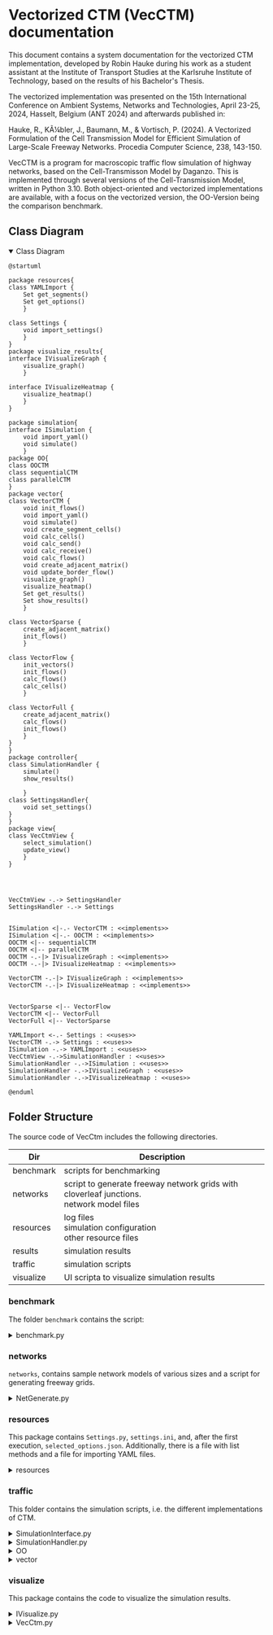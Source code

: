 # Vectorized CTM (VecCTM) documentation


This document contains a system documentation for the vectorized CTM implementation, 
developed by Robin Hauke during his work as a student assistant at the Institute of Transport Studies at the Karlsruhe Institute of Technology,
based on the results of his Bachelor's Thesis.

The vectorized implementation was presented on the 15th International Conference on Ambient Systems, Networks and Technologies, April 23-25, 2024, Hasselt, Belgium (ANT 2024) and afterwards published in:

Hauke, R., KÃ¼bler, J., Baumann, M., & Vortisch, P. (2024).
A Vectorized Formulation of the Cell Transmission Model for Efficient Simulation of Large-Scale Freeway Networks. 
Procedia Computer Science, 238, 143-150.

VecCTM is a program for macroscopic traffic flow simulation of highway networks, based on the Cell-Transmisson Model by Daganzo.
This is implemented through several versions of the Cell-Transmission Model, written in Python 3.10. 
Both object-oriented and vectorized implementations are available, with a focus on the vectorized version,
the OO-Version being the comparison benchmark.


## Class Diagram
<details open>
<summary>Class Diagram</summary>

```plantuml
@startuml

package resources{
class YAMLImport {
	Set get_segments()
	Set get_options()
	}

class Settings {
	void import_settings()
	}
}
package visualize_results{
interface IVisualizeGraph {
	visualize_graph()
	}

interface IVisualizeHeatmap {
	visualize_heatmap()
	}
}

package simulation{
interface ISimulation {
	void import_yaml()
	void simulate()
	}
package OO{
class OOCTM
class sequentialCTM
class parallelCTM
}
package vector{
class VectorCTM {
	void init_flows()
	void import_yaml()
	void simulate()
	void create_segment_cells()
	void calc_cells()
	void calc_send()
	void calc_receive()
	void calc_flows()
	void create_adjacent_matrix()
	void update_border_flow()
	visualize_graph()
	visualize_heatmap()
	Set get_results()
	Set show_results()
	}

class VectorSparse {
	create_adjacent_matrix()
	init_flows()
	}

class VectorFlow {
	init_vectors()
	init_flows()
	calc_flows()
	calc_cells()
	}

class VectorFull {
	create_adjacent_matrix()
	calc_flows()
	init_flows()
	}
}
}
package controller{
class SimulationHandler {
	simulate()
	show_results()
	
	}
class SettingsHandler{
	void set_settings()
}
}
package view{
class VecCtmView {
	select_simulation()
	update_view()
	}
}




VecCtmView -.-> SettingsHandler
SettingsHandler -.-> Settings


ISimulation <|-.- VectorCTM : <<implements>>
ISimulation <|-.- OOCTM : <<implements>>
OOCTM <|-- sequentialCTM
OOCTM <|-- parallelCTM
OOCTM -.-|> IVisualizeGraph : <<implements>>
OOCTM -.-|> IVisualizeHeatmap : <<implements>>

VectorCTM -.-|> IVisualizeGraph : <<implements>>
VectorCTM -.-|> IVisualizeHeatmap : <<implements>>


VectorSparse <|-- VectorFlow
VectorCTM <|-- VectorFull
VectorFull <|-- VectorSparse

YAMLImport <-.- Settings : <<uses>>
VectorCTM -.-> Settings : <<uses>>
ISimulation -.-> YAMLImport : <<uses>>
VecCtmView -.->SimulationHandler : <<uses>>
SimulationHandler -.->ISimulation : <<uses>>
SimulationHandler -.->IVisualizeGraph : <<uses>>
SimulationHandler -.->IVisualizeHeatmap : <<uses>>

@enduml
```
</details>

## Folder Structure

The source code of VecCtm includes the following directories.

| Dir       | Description                                                                                 |
|-----------|---------------------------------------------------------------------------------------------|
| benchmark | scripts for benchmarking                                                                    |
| networks  | script to generate freeway network grids with cloverleaf junctions.<br/>network model files |
| resources | log files<br/>simulation configuration<br/>other resource files                             |
| results   | simulation results                                                                          |
| traffic   | simulation scripts                                                                          |
| visualize | UI scripta to visualize simulation results                                                  |

### benchmark

The folder `benchmark` contains the script:

<details>
<summary>benchmark.py</summary>

This script executes and benchmarks the simulation scripts listed (via relative path) in the `scripts `.
The number of warm-up runs is specified by `m`, and the number of measured benchmark runs is specified by `n`.
The executions are performed using `subprocess.run(...)`. 
The total execution time of each run is stored as a dictionary entry and is exported as a JSON file at the end.
The structure of this file is as follows:

```jsmin
{
  "<relative path of script>": {
    "warmup": {
      "run counter": "execution time in seconds"
    },
    "benchmark": {
      "<run counter>": "<execution time in seconds>",
      "0": 1729.5879354476929,
      "1": 1659.9158902168274,
      "2": 1621.0911223888397
    }
  }
//next script...
}
```

</details> 

### networks
`networks`, contains sample network models of various sizes and a script for generating freeway grids.

<details>
<summary>NetGenerate.py</summary>

#### Segment Class:

- The `Segment` class represents a Segment of the road network (a road link with consistent attributes like: num of lanes).
- Attributes:
  - `SEGMENT_ID`: Unique id of the Segments.
  - `LANES`: The number of lanes in the Segment.
  - `LENGTH`: Length of the Segment in meter.
  - `predecessor`: A list of preceding Segments (merging into this Segment).
  - `successor`: A list of succeeding Segments (this Segment diverges into).
  - `velocity_free`: max speed on the Segment.
  - `is_border`: boolean value indicating whether this segment is at the border of the modeled network <br> (either no incoming or no outgoing segments).
  - `name`: name of the Segments.
  - `border_flow`: a dict to specify the in/out flow at the border.
- Methods:
  - `generate_border_flow()`: static method to generate the border flow.
  - `get_segment(segment_id)`: static methode to get the segment by id.
  - `add_predecessor(predecessor)`: adds preceding segment.
  - `add_successor(successor)`: adds succeeding Segment.
  - `set_is_border(is_border)`: set `is_border` attribute.
  - `get_yaml_representation()`: convert Segment to yaml representation.
  - `__str__()`: readable string of Segment attributes.

#### Cloverleaf class:

- The `Cloverleaf` class represents a cloverleaf junction of two freeway roads.
- Constants:
  - `CLOVERLEAF_SEGMENTS_AMOUNT`: the total amount of segments in a cloverleaf = 28.
  - `CLOVERLEAF_MAIN_TRACKS_AMOUNT`: the number of main tracks in the clover leaf = 4 (either direction of est-west, north-south).
  - `CLOVERLEAF_MAIN_SEGMENTS_INSIDE_AMOUNT`: number of Segments on a main track inside the clover leaf = 5 (one in, one out, three inside).
  - `CLOVERLEAF_MAIN_SEGMENTS_TOTAL_AMOUNT`: total number of main track Segments. Computed via `CLOVERLEAF_MAIN_TRACKS_AMOUNT * CLOVERLEAF_MAIN_SEGMENTS_INSIDE_AMOUNT`
  - `CLOVERLEAF_STRAIGHT_RAMP`:  number of ramps to switch to main track towards the right (90°) = 4.
  - `CLOVERLEAF_CIRC_RAMP`: number of ramps to switch to main track towards the left (270°) = 4.
  - `LANES_MAIN`: number of main track lanes = 3.
  - `SPEED_MAIN`: max speed (km/h) on main tracks = 130.
  - `LENGTH_INSIDE`: Segment length inside the clover leaf (meters) = 500.
  - `LENGTH_OUTSIDE`: Segment length outside the clover leaf (meters) = 2000.
  - `LANES_RAMP`: number of lanes on ramp Segments = 1.
  - `SPEED_RAMP`: max speed (km/h) on ramp Segments = 80.
- Methods:
  - `calc_length_outside()`: computes length of outside Segmentssuch that the total length of the network to be generated matches the total length of another (comparison) network. This is used for comparison of network complexity.
  - `generate_segments()`: generates all Segments of the cloverleaf.
  - `generate_inside_connections()`: generates connections between segments inside the cloverleaf.
  - `get_segment_name(stype, sid)`: get name of Segment defined by given type and ID.
  - Additional helper methods for generating segment IDs and connections.
  - `get_yaml_representation()`: Returns yaml representation of cloverleaf.
  - `__str__()`: Generates readable string representation of cloverleaf.

#### Additional Methods:

- `generate_traffic_grid(grid_size)`: generates a (square) freeway grid with the given grid size (number of main tracks per side).
- `save_yaml(data, filename)`: save network data as yaml to the given file path.
- `get_yaml_representation(data)`: gets yaml of the given network data.
- `get_options()`: returns the yaml options.

#### Main Program:

- Generates a traffic network based on the settings in `Settings`.
- Saves the generated traffic network in a YAML file.

</details>

### resources
This package contains `Settings.py`, `settings.ini`, and, after the first execution, `selected_options.json`.
Additionally, there is a file with list methods and a file for importing YAML files.

<details>
<summary>resources</summary>

<details>
<summary>ListMethods.py</summary>

This file contains two helper methods to process a list according to the requirements of the simulation.
`__fill_slots__()` takes a parameter list (list of lists) and fills it so that its size matches the number of simulation steps.
`__flatten_list__()` takes a 2D list, concatenates the two dimensions into one, and returns a 1D list.

</details>


<details>
<summary>YAMLImport.py</summary>
This class is used to import a defined network from a YAML file. 
The constructor takes a path to such a YAML file.

Then, by calling `import_file()`, the file is read, and the data is stored in the class.
We distinguish two sections: `segments` and `options`.
The segments are stored as a list of dictionaries, with each dictionary representing a segment.
The options are stored as a dictionary, and the corresponding settings are directly applied in the `Settings._Settings` class.
The segments can be retrieved using `get_segments()`.

</details>

<details>
<summary>Settings.py</summary>

The `Settings.py` file contains the settings for the simulations.
These are loaded from the `settings.ini` file.
The selected options are stored in the `Settings` class.
Die
The name of the `settings.ini` file can be changed through the constant `SETTINGS_FILE` in `Settings.py`. 

The `Settings` class is implemented as a singleton.
To access the settings, the method `Settings.get_settings()` must be called, and the returned object should be stored.

Then, the corresponding settings can be accessed via the object's attributes.
The `set_settings()` method can accept a dictionary containing new settings with the schema `Attribute:Value`.

</details>

  <details>
  <summary>settings.ini</summary>

  The `settings.ini` file contains the settings for the simulation. 
The user must ensure the plausibility of the parameters. 
The following settings need to be provided:
  
- `[vecctm_settings]`
  - `[sim_constants]`
    - `CAR_LENGTH`:  length of a vehicle in meters.
    - `FLOW_PER_LANE`: max flow per lane in vehicles per hour.
    - `WAVE_COEFFICIENT`: wave coefficient. Used for calibrating the simulation. Defaults to 18.5.
  - `[program_settings]`
    - `RESULT_PATH`: relative path to the dir, in  which results will be stored.
    - `SAVE_RESULTS`: indicates, whether results should be saved.
    - `SAVE_PLOTS`: indicates, whether plots should be saved.
    - `SHOW_PLOTS`: indicates, whether plots should be displayed.
    - `GRAPH_TYPE`:  Identifier for a representation as a graph with nodes and edges.
    - `PLOT_TYPE`: Identifier of plot type (as heatmap).
    - `SHOW_TYPE`: Flag, ob die Plots als Graphen `GRAPH_TYPE` oder Heatmaps `PLOT_TYPE` angezeigt werden sollen.
  - `[generator_settings]`
    - `STEPS`: number of simulation periods (e.g. 15 min periods with consistent inflow). Every simulation period consists of `INTERVAL` time steps.
    - `INTERVAL`: length of a simulation period in `TIME_STEP` steps.
    - `TIME_STEP`: length of a single simulation time step in seconds.
    - `LOGGING_INTERVAL`: length of logging interval for which results should saved,in `TIME_STEP`
      time steps.
    - `GRID_SIZE`: size of the road network. only relevant for `NetGenerate.py`. Network with `GRID_SIZE` x `GRID_SIZE`
      cloverleafs.
  - `[key_constants]`
    - `YAML_OPTION_PERIOD`: identifier for number of simulation periods.
    - `YAML_OPTION_INTERVAL`: identifier for simulation period length.
    - `YAML_OPTION_DURATION`: identifier for time step size.
    - `YAML_OPTION_LOGGING_INTERVAL`: identifier for logging interval.
    - `YAML_SEGMENT`: identifier for the Segments section in the YAML file.
    - `YAML_OPTION`: identifier for the Options in the YAML file.
      </details>

</details>

### traffic
This folder contains the simulation scripts, i.e. the different implementations of CTM.


<details>
<summary>SimulationInterface.py</summary>

This interface defines the methods, a CTM simulation must implement. 
The required methods are `import_yaml()` and `simulate()`.
Simulations must implement this interface so they can be controlled via GUI.

- `import_yaml_network()`: imports a road network YAML file.
- `simulate()`: runs the simulation according to Settings.
- `get_name()`: returns the unique name of the simulation method (e.g. object oriented ctm, vectorized ctm, etc.).
</details>

<details>
<summary>SimulationHandler.py</summary>

The `SimulationHandler` takes care of starting the simulation and passing the results to the UI.
It takes the simulation as a parameter and calls its methods: `import_yaml()` amd `simulate()`.
Upon termination, the results are returned.
Moreover, `SimulationType` can be found here: a mapping from simulation type to the respective implementation / simulation script.
When adding new simulation scripts, they must be registered here, so they are available in the GUI.

The `SimulationHandler`.`exec_simulation()` receives a list of `SimulationType`s and a path to a yaml configuration file.
For every simulation type, `pre_simulations()`, `simulation()` and `post_simulation()` are executed.
- `pre_simulation()`: called before the simulation, reads the yaml file and creates a simulation object.
- `simulation()`: runs the simulation.
- `post_simulation()`: called after the simulation, e.g. to clean up the simulation data/artifacts. Currently unused, hence empty.

If an error occurs in one of these methods, an error log is displayed in an error dialog.
The remaining simulations should still continue.

</details>


<details>
<summary>OO</summary>

This package contains all scripts used for the object-oriented implementation of CTM.
`cell_transmission_model.py`contains the basic data structures of the object-oriented implementation.
`networkseq.py` contains a sequential CTM implementation using that data structure.

</details>

<details>
<summary>vector</summary>

This package contains all scripts used for the vectorized implementation of CTM.
- `vector_general.py` the general structure of vectorized CTM simulation.
- `vector_full.py` provides the vectorized CTM implementation using a 2D array as adjacency matrix.
- `vector_sparse.py` provides the vectorized CTM implementation using a sparse matrix data structure as adjacency matrix.
- `vector_flow.py *`  provides the vectorized CTM implementation with a sparse matrix and advanced flow vector computation. This is the most recent version used in the published paper.


<details>
<summary>vector_general.py Attributes</summary>

- `FIRST` : key for the first element of a Segment array.
- `LAST` : key for the last element of a Segment array.
- `border_flow` : A 2D array, containing the border flow of cells (in flow of border cells). For every simulation interval (e.g. 15 min, depends on config) there is one column describing the demand/inflow at the models border cells.
- In this way, inflow can change between simulated intervals. 
- The inflow is given in veh/h for all input cells of the mode, all other values are 0.
- A simulation with n cells and m simulation intervals results in a n x m 2D array.
- `current_border_flow` : the current border flow (in flow of border cells) of the current simulation interval. 1D array of length n (n = number of cells).
- Updated by calling `update_border_flow()`, which obtains the respective column from the `border_flow` matrix.
- `cells` : 1D array that holds the current number of vehicles for each cell. Length: n
- `adjacent_matrix` : adjacency matrix of the road network encoding the connections between cells. 2D array of size n x n.
- `segment_map` : a dictionary of segment properties. Uses the Segment Id as key, and contains the following attributes:
  - `FIRST` : index of the Segment's first cell within the cell vector.
  - `PREDECESSORS` : list of indices of the last cells of all preceding Segments.
  - `SUCCESSORS` : list of indices of the first cells of all succeeding Segments.
  - `LAST` : index of the Segment's last cell within the cell vector.
- `lanes` : (constant) 1D vector with number of lanes per cell. Length: n
- `velo` : (constant) 1D vector with the maximum speed per cell. Length: n
- `flow` : 1D vector with the (out) flow per cell. Length: n
- `max_flow` : (constant) 1D vector with maximum flow per cell. Length: n
- `delta` : (constant) 1D vector with delta parameter (by Daganzo) per cell. Length: n
- `max_veh`: (constant) 1D vector with max vehicle count per cell. Length: n
- `receive` : 1D vector with receive capacity per cell: the maximum number of vehicles that can flow into a cell. Length: n
- `send` : 1D vector with send capacity per cell: the maximum number of vehicles that con flow out of a cell. Length: n
- `merge_percatage` : 1D vector with merge percentages per cell. Length: n
- `log` : a dictionary with log data. Keys are simulation steps, values are recorded vehicle counts per cell.
- `sim_step` : the current simulation step.

</details>

</details>


### visualize

This package contains the code to visualize the simulation results.

<details>
<summary>IVisualize.py</summary>

This file contains two interfaces:
- `IVisualizeGraph` with `visualize_graph()`: Shows simulations results in road graph plot. The plot shows the road network at certain simulation steps. The nodes represent the Segments, the edges represent the connections between Segments. Nodes are colored to visualize traffic flow. 
- `IVisualizeHeatmap` with `visualize_heatmap()`: Shows the simulation results as a heatmap. The heatmaps show the cells of a Segment over multiple time steps. The color represents the flow.

A simulation scripts must implement these interfaces, so the GUI can visualize its results.


</details>

<details>
<summary>VecCtm.py</summary>

The UI is currently not fully implemented. 
The following is a mixture of requirements and already implemented features.

This file contains the GUI of VecCTM. It is built with `tkinter`.
On the left, there is a list of simulations, a file selection and (in the future) a parameter configurator.
The visualization of simulation results are plotted on the right. 
The type of visualization can be selected.
The different types of simulations will be selectable via tabs.

An option to export results and visualizations is planned.
Also, an option to load and visualize previously saved simulation results is planned.

To execute a simulation via GUI, the respective script must implement the `ISimulation` interface.
Also, it must be registered in `SimulationHandler.SimulationType`.
Each simulation type has a checkbox. By clicking the `Simulieren` button, 
the list of selected simulation types and the selected file are passed to the `SimulationHandler`.
It executes one selected simulation after the other.
Finally, the results are passed to the visualization, an the plots are displayed.

For the GUI to be able to visualize a simulation type, 
the script must implement the `IVisualizeGraph` and `IVisualizeHeatmap` interfaces.

Once a visualization is generated, it should be cached while the GUI executes, 
so they dont have to be regenerated. 

- `show()` : opens the GUI. This method is async and does not block the following procedure.
- `ìnit_simulation_option_frame()` : sets up the frame, where simulation type options can be selected.
- `init_visualization_option_frame()` : sets up the frame, where visualization options can be selected.
- `init_visualization_frame()` : sets up the frame, where simulation results are plotted.
- `change_visualization()` : changes the type of visualization. Called when the user selects another visualization type.
- `choose_file()` : opens a file selector dialog, then calls `change_file()`.
- `change_file()` : sets the selected file path. If no file is selected, an error label `No file selected` is displayed. Otherwise the selected file path is displayed and the new path is saved via `save_options()`.
- `exec_simulations()`: called when the user clicks `Simulate`. Creates a list of selected simulation types. Is no file was selected an error is displayed. Otherwise, `SimulationHandler.exec_simulation()` is called with the selected list and file path. If error occur during one of the simulations, it is displayed. Finally the visualization is started.
- `visualize_simulations()` : called after the simulations were executed. Plot the visualizations for the simulation results and creates the tabs for different simulation types. 
- `load_options()` : loads the simulation options from `selected_options.json` and sets the UI-relevant fields.
- `save_options()` : saves the simulation options in `selected_options.json`.

</details>


